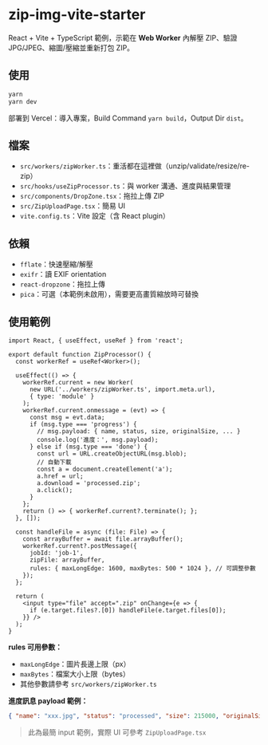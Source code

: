 # zip-img-vite-starter

React + Vite + TypeScript 範例，示範在 **Web Worker** 內解壓 ZIP、驗證 JPG/JPEG、縮圖/壓縮並重新打包 ZIP。

## 使用
```bash
yarn
yarn dev
```

部署到 Vercel：導入專案，Build Command `yarn build`，Output Dir `dist`。

## 檔案
- `src/workers/zipWorker.ts`：重活都在這裡做（unzip/validate/resize/re-zip）
- `src/hooks/useZipProcessor.ts`：與 worker 溝通、進度與結果管理
- `src/components/DropZone.tsx`：拖拉上傳 ZIP
- `src/ZipUploadPage.tsx`：簡易 UI
- `vite.config.ts`：Vite 設定（含 React plugin）

## 依賴
- `fflate`：快速壓縮/解壓
- `exifr`：讀 EXIF orientation
- `react-dropzone`：拖拉上傳
- `pica`：可選（本範例未啟用），需要更高畫質縮放時可替換


## 使用範例

```tsx
import React, { useEffect, useRef } from 'react';

export default function ZipProcessor() {
  const workerRef = useRef<Worker>();

  useEffect(() => {
    workerRef.current = new Worker(
      new URL('../workers/zipWorker.ts', import.meta.url),
      { type: 'module' }
    );
    workerRef.current.onmessage = (evt) => {
      const msg = evt.data;
      if (msg.type === 'progress') {
        // msg.payload: { name, status, size, originalSize, ... }
        console.log('進度：', msg.payload);
      } else if (msg.type === 'done') {
        const url = URL.createObjectURL(msg.blob);
        // 自動下載
        const a = document.createElement('a');
        a.href = url;
        a.download = 'processed.zip';
        a.click();
      }
    };
    return () => { workerRef.current?.terminate(); };
  }, []);

  const handleFile = async (file: File) => {
    const arrayBuffer = await file.arrayBuffer();
    workerRef.current?.postMessage({
      jobId: 'job-1',
      zipFile: arrayBuffer,
      rules: { maxLongEdge: 1600, maxBytes: 500 * 1024 }, // 可調整參數
    });
  };

  return (
    <input type="file" accept=".zip" onChange={e => {
      if (e.target.files?.[0]) handleFile(e.target.files[0]);
    }} />
  );
}
```

**rules 可用參數：**
- `maxLongEdge`：圖片長邊上限（px）
- `maxBytes`：檔案大小上限（bytes）
- 其他參數請參考 `src/workers/zipWorker.ts`

**進度訊息 payload 範例：**
```json
{ "name": "xxx.jpg", "status": "processed", "size": 215000, "originalSize": 512000 }
```

> 此為最簡 input 範例，實際 UI 可參考 `ZipUploadPage.tsx`

